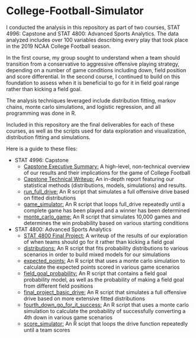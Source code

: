 # College-Football-Simulator

I conducted the analysis in this repository as part of two courses, STAT 4996: Capstone and STAT 4800: Advanced Sports Analytics. The data analyzed includes over 100 variables describing every play that took place in the 2019 NCAA College Football season.

In the first course, my group sought to understand when a team should transition from a conservative to aggressive offensive playing strategy, depending on a number of game conditions including down, field position and score differential.
In the second course, I continued to build on this foundation to assess when it is beneficial to go for it in field goal range rather than kicking a field goal.

The analysis techniques leveraged include distribution fitting, markov chains, monte carlo simulations, and logistic regression, and all programming was done in R. 

Included in this repository are the final deliverables for each of these courses, as well as the scripts used for data exploration and visualization, distribution fitting and simulations.

Here is a guide to these files:
* STAT 4996: Capstone
  * [Capstone Executive Summary:](https://github.com/jonathan-eman/College-Football-Simulator/blob/main/Capstone%20Executive%20Summary.pdf) A high-level, non-technical overview of our results and their implications for the game of College Football
  * [Capstone Technical Writeup:](https://github.com/jonathan-eman/College-Football-Simulator/blob/main/Capstone%20Technical%20Writeup.pdf) An in-depth report featuring our statistical methods (distributions, models, simulations) and results. 
  * [run_full_drive:](https://github.com/jonathan-eman/College-Football-Simulator/blob/main/STAT-4996-Scripts/run_full_drive.R) An R script that simulates a full offensive drive based on fitted distributions
  * [game_simulator:](https://github.com/jonathan-eman/College-Football-Simulator/blob/main/STAT-4996-Scripts/game_simulator.R) An R script that loops full_drive repeatedly until a complete game has been played and a winner has been determined
  * [monte_carlo_game:](https://github.com/jonathan-eman/College-Football-Simulator/blob/main/STAT-4996-Scripts/monte_carlo_game.R) An R script that simulates 10,000 games and determines the win probability based on various starting conditions
* STAT 4800: Advanced Sports Analytics
  * [STAT 4800 Final Project:](https://github.com/jonathan-eman/College-Football-Simulator/blob/main/STAT%204800%20Final%20Project.pdf) A writeup of the results of our exploration of when teams should go for it rather than kicking a field goal
  * [distributions:](https://github.com/jonathan-eman/College-Football-Simulator/blob/main/STAT-4800-Scripts/distributions.R) An R script that fits probability distributions to various scenarios in order to build mixed models for our simulations
  * [expected_points:](https://github.com/jonathan-eman/College-Football-Simulator/blob/main/STAT-4800-Scripts/expected_points.R) An R script that uses a monte carlo simulation to calculate the expected points scored in various game scenarios
  * [field_goal_probability:](https://github.com/jonathan-eman/College-Football-Simulator/blob/main/STAT-4800-Scripts/field_goal_probability.R) An R script that contains a field goal probability model, as well as the probability of making a field goal from different field positions
  * [final_project_basic_drive:](https://github.com/jonathan-eman/College-Football-Simulator/blob/main/STAT-4800-Scripts/final_project_basic_drive.R) An R script that simulates a full offensive drive based on more extensive fitted distributions
  * [fourth_down_go_for_it_success:](https://github.com/jonathan-eman/College-Football-Simulator/blob/main/STAT-4800-Scripts/fourth_down_go_for_it_success.R) An R script that uses a monte carlo simulation to calculate the probability of successfully converting a 4th down in various game scenarios
  * [score_simulator:](https://github.com/jonathan-eman/College-Football-Simulator/blob/main/STAT-4800-Scripts/score_simulator.R) An R scipt that loops the drive function repeatedly until a team scores
